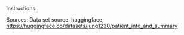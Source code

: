 Instructions:





Sources: 
Data set source: huggingface, https://huggingface.co/datasets/jung1230/patient_info_and_summary

